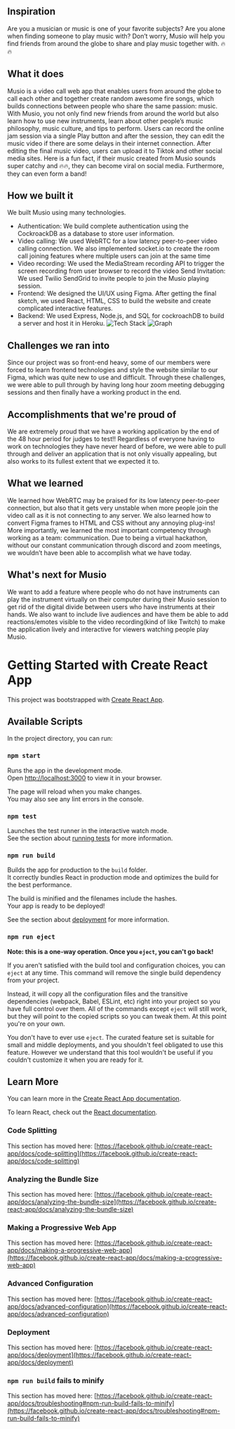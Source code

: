 ## Inspiration
Are you a musician or music is one of your favorite subjects? Are you alone when finding someone to play music with? Don’t worry, Musio will help you find friends from around the globe to share and play music together with. 🔥🔥

## What it does
Musio is a video call web app that enables users from around the globe to call each other and together create random awesome fire songs, which builds connections between people who share the same passion: music. With Musio, you not only find new friends from around the world but also learn how to use new instruments, learn about other people’s music philosophy, music culture, and tips to perform. Users can record the online jam session via a single Play button and after the session, they can edit the music video if there are some delays in their internet connection. After editing the final music video, users can upload it to Tiktok and other social media sites. Here is a fun fact, if their music created from Musio sounds super catchy and 🔥🔥, they can become viral on social media. Furthermore, they can even form a band!
## How we built it
We built Musio using many technologies. 
- Authentication: We build complete authentication using the CockroackDB as a database to store user information. 
- Video calling: We used WebRTC for a low latency peer-to-peer video calling connection. We also implemented socket.io to create the room call joining features where multiple users can join at the same time 
- Video recording: We used the MediaStream recording API to trigger the screen recording from user browser to record the video
Send Invitation: We used Twilio SendGrid to invite people to join the Musio playing session.
- Frontend: We designed the UI/UX using Figma. After getting the final sketch, we used React, HTML, CSS to build the website and create complicated interactive features. 
- Backend: We used Express, Node.js, and SQL for cockroachDB to build a server and host it in Heroku.
![Tech Stack](https://media.discordapp.net/attachments/987884033381896203/988093722145226762/graph.png)
![Graph](https://cdn.discordapp.com/attachments/987884033381896203/988093722459770880/tech-stack.PNG)

## Challenges we ran into
Since our project was so front-end heavy, some of our members were forced to learn frontend technologies and style the website similar to our Figma, which was quite new to use and difficult. Through these challenges, we were able to pull through by having long hour zoom meeting debugging sessions and then finally have a working product in the end.

## Accomplishments that we're proud of
We are extremely proud that we have a working application by the end of the 48 hour period for judges to test!! Regardless of everyone having to work on technologies they have never heard of before, we were able to pull through and deliver an application that is not only visually appealing, but also works to its fullest extent that we expected it to.

## What we learned
We learned how WebRTC may be praised for its low latency peer-to-peer connection, but also that it gets very unstable when more people join the video call as it is not connecting to any server. We also learned how to convert Figma frames to HTML and CSS without any annoying plug-ins! More importantly, we learned the most important competency through working as a team: communication. Due to being a virtual hackathon, without our constant communication through discord and zoom meetings, we wouldn’t have been able to accomplish what we have today. 

## What's next for Musio
We want to add a feature where people who do not have instruments can play the instrument virtually on their computer during their Musio session to get rid of the digital divide between users who have instruments at their hands. We also want to include live audiences and have them be able to add reactions/emotes visible to the video recording(kind of like Twitch) to make the application lively and interactive for viewers watching people play Musio.



# Getting Started with Create React App

This project was bootstrapped with [Create React App](https://github.com/facebook/create-react-app).

## Available Scripts

In the project directory, you can run:

### `npm start`

Runs the app in the development mode.\
Open [http://localhost:3000](http://localhost:3000) to view it in your browser.

The page will reload when you make changes.\
You may also see any lint errors in the console.

### `npm test`

Launches the test runner in the interactive watch mode.\
See the section about [running tests](https://facebook.github.io/create-react-app/docs/running-tests) for more information.

### `npm run build`

Builds the app for production to the `build` folder.\
It correctly bundles React in production mode and optimizes the build for the best performance.

The build is minified and the filenames include the hashes.\
Your app is ready to be deployed!

See the section about [deployment](https://facebook.github.io/create-react-app/docs/deployment) for more information.

### `npm run eject`

**Note: this is a one-way operation. Once you `eject`, you can't go back!**

If you aren't satisfied with the build tool and configuration choices, you can `eject` at any time. This command will remove the single build dependency from your project.

Instead, it will copy all the configuration files and the transitive dependencies (webpack, Babel, ESLint, etc) right into your project so you have full control over them. All of the commands except `eject` will still work, but they will point to the copied scripts so you can tweak them. At this point you're on your own.

You don't have to ever use `eject`. The curated feature set is suitable for small and middle deployments, and you shouldn't feel obligated to use this feature. However we understand that this tool wouldn't be useful if you couldn't customize it when you are ready for it.

## Learn More

You can learn more in the [Create React App documentation](https://facebook.github.io/create-react-app/docs/getting-started).

To learn React, check out the [React documentation](https://reactjs.org/).

### Code Splitting

This section has moved here: [https://facebook.github.io/create-react-app/docs/code-splitting](https://facebook.github.io/create-react-app/docs/code-splitting)

### Analyzing the Bundle Size

This section has moved here: [https://facebook.github.io/create-react-app/docs/analyzing-the-bundle-size](https://facebook.github.io/create-react-app/docs/analyzing-the-bundle-size)

### Making a Progressive Web App

This section has moved here: [https://facebook.github.io/create-react-app/docs/making-a-progressive-web-app](https://facebook.github.io/create-react-app/docs/making-a-progressive-web-app)

### Advanced Configuration

This section has moved here: [https://facebook.github.io/create-react-app/docs/advanced-configuration](https://facebook.github.io/create-react-app/docs/advanced-configuration)

### Deployment

This section has moved here: [https://facebook.github.io/create-react-app/docs/deployment](https://facebook.github.io/create-react-app/docs/deployment)

### `npm run build` fails to minify

This section has moved here: [https://facebook.github.io/create-react-app/docs/troubleshooting#npm-run-build-fails-to-minify](https://facebook.github.io/create-react-app/docs/troubleshooting#npm-run-build-fails-to-minify)
